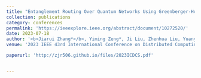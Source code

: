 ```yaml
---
title: "Entanglement Routing Over Quantum Networks Using Greenberger-Horne-Zeilinger Measurements"
collection: publications
category: conferences
permalink: 'https://ieeexplore.ieee.org/abstract/document/10272520/'
date: 2023-07-18
author: '<b>Jiarui Zhang*</b>, Yiming Zeng*, Ji Liu, Zhenhua Liu, Yuanyuan Yang'
venue: '2023 IEEE 43rd International Conference on Distributed Computing Systems (ICDCS)'

paperurl: 'http://zjr506.github.io/files/2023ICDCS.pdf'


---
```


